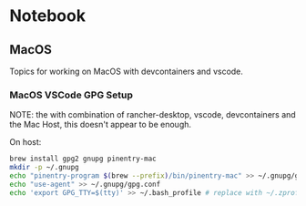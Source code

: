 # Notebook

## MacOS

Topics for working on MacOS with devcontainers and vscode.

### MacOS VSCode GPG Setup

NOTE: the with combination of rancher-desktop, vscode, devcontainers and the Mac Host, this doesn't
appear to be enough.

On host:

```sh
brew install gpg2 gnupg pinentry-mac
mkdir -p ~/.gnupg
echo "pinentry-program $(brew --prefix)/bin/pinentry-mac" >> ~/.gnupg/gpg-agent.conf
echo "use-agent" >> ~/.gnupg/gpg.conf
echo 'export GPG_TTY=$(tty)' >> ~/.bash_profile # replace with ~/.zprofile if using ZSH
```
